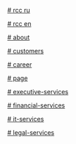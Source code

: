 <p><a href="https://efekta.github.io/rcc/build/index-ru.html"># rcc ru</a></p>
<p><a href="https://efekta.github.io/rcc/build/index-en.html"># rcc en</a></p>
<p><a href="https://efekta.github.io/rcc/build/about.html"># about</a></p>
<p><a href="https://efekta.github.io/rcc/build/customers.html"># customers</a></p>
<p><a href="https://efekta.github.io/rcc/build/career.html"># career</a></p>
<p><a href="https://efekta.github.io/rcc/build/page.html"># page</a></p>
<p><a href="https://efekta.github.io/rcc/build/executive-services.html"># executive-services</a></p>
<p><a href="https://efekta.github.io/rcc/build/financial-services.html"># financial-services</a></p>
<p><a href="https://efekta.github.io/rcc/build/it-services.html"># it-services</a></p>
<p><a href="https://efekta.github.io/rcc/build/legal-services.html"># legal-services</a></p>
